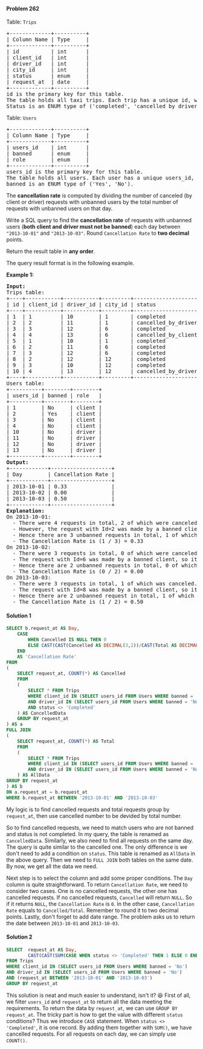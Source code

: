 #### Problem 262

Table: `Trips`
<pre>
+-------------+----------+
| Column Name | Type     |
+-------------+----------+
| id          | int      |
| client_id   | int      |
| driver_id   | int      |
| city_id     | int      |
| status      | enum     |
| request_at  | date     |     
+-------------+----------+
id is the primary key for this table.
The table holds all taxi trips. Each trip has a unique id, while client_id and driver_id are foreign keys to the users_id at the Users table.
Status is an ENUM type of ('completed', 'cancelled_by_driver', 'cancelled_by_client').
</pre> 

Table: `Users`
<pre>
+-------------+----------+
| Column Name | Type     |
+-------------+----------+
| users_id    | int      |
| banned      | enum     |
| role        | enum     |
+-------------+----------+
users_id is the primary key for this table.
The table holds all users. Each user has a unique users_id, and role is an ENUM type of ('client', 'driver', 'partner').
banned is an ENUM type of ('Yes', 'No').
</pre> 

The **cancellation rate** is computed by dividing the number of canceled (by client or driver) requests with unbanned users by the total number of requests with unbanned users on that day.

Write a SQL query to find the **cancellation rate** of requests with unbanned users (**both client and driver must not be banned**) each day between `"2013-10-01"` and `"2013-10-03"`. Round `Cancellation Rate` to **two decimal** points.

Return the result table in **any order**.

The query result format is in the following example.

**Example 1:**
<pre>
<b>Input:</b> 
Trips table:
+----+-----------+-----------+---------+---------------------+------------+
| id | client_id | driver_id | city_id | status              | request_at |
+----+-----------+-----------+---------+---------------------+------------+
| 1  | 1         | 10        | 1       | completed           | 2013-10-01 |
| 2  | 2         | 11        | 1       | cancelled_by_driver | 2013-10-01 |
| 3  | 3         | 12        | 6       | completed           | 2013-10-01 |
| 4  | 4         | 13        | 6       | cancelled_by_client | 2013-10-01 |
| 5  | 1         | 10        | 1       | completed           | 2013-10-02 |
| 6  | 2         | 11        | 6       | completed           | 2013-10-02 |
| 7  | 3         | 12        | 6       | completed           | 2013-10-02 |
| 8  | 2         | 12        | 12      | completed           | 2013-10-03 |
| 9  | 3         | 10        | 12      | completed           | 2013-10-03 |
| 10 | 4         | 13        | 12      | cancelled_by_driver | 2013-10-03 |
+----+-----------+-----------+---------+---------------------+------------+
Users table:
+----------+--------+--------+
| users_id | banned | role   |
+----------+--------+--------+
| 1        | No     | client |
| 2        | Yes    | client |
| 3        | No     | client |
| 4        | No     | client |
| 10       | No     | driver |
| 11       | No     | driver |
| 12       | No     | driver |
| 13       | No     | driver |
+----------+--------+--------+
<b>Output:</b> 
+------------+-------------------+
| Day        | Cancellation Rate |
+------------+-------------------+
| 2013-10-01 | 0.33              |
| 2013-10-02 | 0.00              |
| 2013-10-03 | 0.50              |
+------------+-------------------+
<b>Explanation:</b> 
On 2013-10-01:
  - There were 4 requests in total, 2 of which were canceled.
  - However, the request with Id=2 was made by a banned client (User_Id=2), so it is ignored in the calculation.
  - Hence there are 3 unbanned requests in total, 1 of which was canceled.
  - The Cancellation Rate is (1 / 3) = 0.33
On 2013-10-02:
  - There were 3 requests in total, 0 of which were canceled.
  - The request with Id=6 was made by a banned client, so it is ignored.
  - Hence there are 2 unbanned requests in total, 0 of which were canceled.
  - The Cancellation Rate is (0 / 2) = 0.00
On 2013-10-03:
  - There were 3 requests in total, 1 of which was canceled.
  - The request with Id=8 was made by a banned client, so it is ignored.
  - Hence there are 2 unbanned request in total, 1 of which were canceled.
  - The Cancellation Rate is (1 / 2) = 0.50
</pre>

#### Solution 1

```sql
SELECT b.request_at AS Day, 
	CASE 
		WHEN Cancelled IS NULL THEN 0
		ELSE CAST(CAST(Cancelled AS DECIMAL(3,2))/CAST(Total AS DECIMAL(3,2)) AS DECIMAL(3,2))
	END
	AS 'Cancellation Rate'
FROM
(
    SELECT request_at, COUNT(*) AS Cancelled
    FROM
    (
	    SELECT * FROM Trips 
	    WHERE client_id IN (SELECT users_id FROM Users WHERE banned = 'No') 
	    AND driver_id IN (SELECT users_id FROM Users WHERE banned = 'No')
	    AND status <> 'Completed'
    ) AS CancelledData
    GROUP BY request_at
) AS a
FULL JOIN
(
    SELECT request_at, COUNT(*) AS Total
    FROM
    (
	    SELECT * FROM Trips 
	    WHERE client_id IN (SELECT users_id FROM Users WHERE banned = 'No') 
	    AND driver_id IN (SELECT users_id FROM Users WHERE banned = 'No')
    ) AS AllData
GROUP BY request_at
) AS b
ON a.request_at = b.request_at
WHERE b.request_at BETWEEN '2013-10-01' AND '2013-10-03'
```
My logic is to find cancelled requests and total requests group by `request_at`, then use cancelled number to be devided by total number.   

So to find cancelled requests, we need to match users who are not banned and status is not completed. In my query, the table is renamed as `CancelledData`. Similarly, we also need to find all requests on the same day. The query is quite similar to the cancelled one. The only difference is we don't need to add a condition on `status`. This table is renamed as `AllData` in the above query. Then we need to `FULL JOIN` both tables on the same date. By now, we get all the data we need. 

Next step is to select the column and add some proper conditions. The `Day` column is quite straightforward. To return `Cancellation Rate`, we need to consider two cases. One is no cancelled requests, the other one has cancelled requests. If no cancelled requests, `Cancelled` will return `NULL`. So if it returns  `NULL`, the `Cancellation Rate` is `0`. In the other case, `Cancellation Rate` equals to `Cancelled/Total`. Remember to round it to two decimal points. Lastly, don't forget to add date range. The problem asks us to return the date between `2013-10-01` and `2013-10-03`.

#### Solution 2

```sql
SELECT  request_at AS Day, 
	    CAST(CAST(SUM(CASE WHEN status <> 'Completed' THEN 1 ELSE 0 END) AS DECIMAL(3,2))/CAST(COUNT(*) AS DECIMAL(3,2)) AS DECIMAL(3,2)) AS 'Cancellation Rate'
FROM Trips
WHERE client_id IN (SELECT users_id FROM Users WHERE banned = 'No') 
AND driver_id IN (SELECT users_id FROM Users WHERE banned = 'No')
AND (request_at BETWEEN '2013-10-01' AND '2013-10-03')
GROUP BY request_at
```
This solution is neat and much easier to understand, isn't it? :satisfied: First of all, we filter `users_id` and `request_at` to return all the data meeting the requirements. To return the data by `request_at`, we can use `GROUP BY request_at`. The tricky part is how to get the value with different `status` conditions? Thus we introduce `CASE` statement. When `status <> 'Completed'`, it is one record. By adding them together with `SUM()`, we have cancelled requests. For all requests on each day, we can simply use `COUNT()`.
